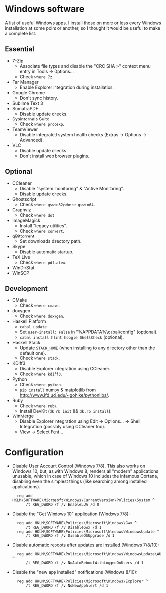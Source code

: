 Windows software
================

A list of useful Windows apps.
I install those on more or less every Windows installation at some point or
another, so I thought it would be useful to make a complete list.

Essential
---------

* 7-Zip
    * Associate file types and disable the "CRC SHA >" context menu entry in
Tools -> Options...
    * Check `where 7z`.
* Far Manager
    * Enable Explorer integration during installation.
* Google Chrome
    * Don't sync history.
* Sublime Text 3
* SumatraPDF
    * Disable update checks.
* Sysinternals Suite
    * Check `where procexp`.
* TeamViewer
    * Disable integrated system health checks (Extras -> Options -> Advanced).
* VLC
    * Disable update checks.
    * Don't install web browser plugins.

Optional
--------

* CCleaner
    * Disable "system monitoring" & "Active Monitoring".
    * Disable update checks.
* Ghostscript
    * Check `where gswin32`/`where gswin64`.
* Graphviz
    * Check `where dot`.
* ImageMagick
    * Install "legacy utilities".
    * Check `where convert`.
* qBittorrent
    * Set downloads directory path.
* Skype
    * Disable automatic startup.
* TeX Live
    * Check `where pdflatex`.
* WinDirStat
* WinSCP

Development
-----------

* CMake
    * Check `where cmake`.
* doxygen
    * Check `where doxygen`.
* Haskell Platform
    * `cabal update`
    * Set `user-install: False` in "%APPDATA%\cabal\config" (optional).
    * `cabal install hlint hoogle ShellCheck` (optional).
* Haskell Stack
    * Update `STACK_HOME` (when installing to any directory other than the
default one).
    * Check `where stack`.
* KDiff3
    * Disable Explorer integration using CCleaner.
    * Check `where kdiff3`.
* Python
    * Check `where python`.
    * `pip install` numpy & matplotlib from
http://www.lfd.uci.edu/~gohlke/pythonlibs/.
* Ruby
    * Check `where ruby`.
    * Install DevKit (`dk.rb init` && `dk.rb install`).
* WinMerge
    * Disable Explorer integration using Edit -> Options... -> Shell
Integration (possibly using CCleaner too).
    * View -> Select Font...

Configuration
=============

* Disable User Account Control (Windows 7/8). This also works on Windows 10,
but, as with Windows 8, renders all "modern" applications unusable, which in
case of Windows 10 includes the infamous Cortana, disabling even the simplest
things (like searching among installed applications).

        reg add HKLM\SOFTWARE\Microsoft\Windows\CurrentVersion\Policies\System ^
            /t REG_DWORD /f /v EnableLUA /d 0

* Disable the "Get Windows 10" application (Windows 7/8):

        reg add HKLM\SOFTWARE\Policies\Microsoft\Windows\Gwx ^
            /t REG_DWORD /f /v DisableGwx /d 1
        reg add HKLM\SOFTWARE\Policies\Microsoft\Windows\WindowsUpdate ^
            /t REG_DWORD /f /v DisableOSUpgrade /d 1

* Disable automatic reboots after updates are installed (Windows 7/8/10):

        reg add HKLM\SOFTWARE\Policies\Microsoft\Windows\WindowsUpdate\AU ^
            /t REG_DWORD /f /v NoAutoRebootWithLoggedOnUsers /d 1

* Disable the "new app installed" notifications (Windows 8/10):

        reg add HKLM\SOFTWARE\Policies\Microsoft\Windows\Explorer ^
            /t REG_DWORD /f /v NoNewAppAlert /d 1
